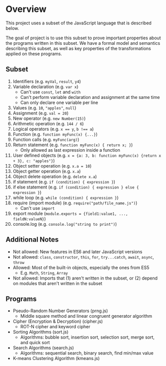 # Overview

This project uses a subset of the JavaScript language that is described below. 

The goal of project is to use this subset to prove important properties about the programs written in this subset. We have a formal model and semantics describing this subset, as well as key properties of the transformations applied on these programs.


## Subset
1. Identifiers (e.g. `myVal`, `result`, `y4`)
2. Variable declaration (e.g. `var x`) 
    - Can't use `const`, `let` and `with`
    - Can't perform variable declaration and assignment at the same time
    - Can only declare one variable per line
3. Values (e.g. `10`, `"apples"`, `null`)
4. Assignment (e.g. `val = 20`)
5. New operator (e.g. `new Number(15)`)
6. Arithmetic operation (e.g. `144 / 6`)
7. Logical operators (e.g. `x == y`, `b !== a`)
8. Function (e.g. `function myFunc(x) {...}`)
9. Function calls (e.g. `myFunc(arg)`)
10. Return statement (e.g. `function myFunc(x) { return x; }`)
    - Only allowed as last expression inside a function
11. User defined objects (e.g. `x = {a: 3, b: function myFunc(x) {return x + 3}, c: "apples"}`) 
12. Object setter operation (e.g. `x.a = 10`)
13. Object getter operation (e.g. `x.a`)
14. Object delete operation (e.g. `delete x.a`)
15. if statement (e.g. `if (condition) { expression }`)
16. if else statement (e.g. `if (condition) { expression } else { expression }`)
17. while loop (e.g. `while (condition) { expression }`)
18. require (import module) (e.g. `require("path/file_name.js")`)
    - Can't use `import`
19. export module (`module.exports = {field1:value1, ..., fieldN:valueN}`)
20. console.log (e.g. `console.log("string to print")`)


## Additional Notes
- Not allowed: New features in ES6 and later JavaScript versions
- Not allowed: `class`, `constructor`, `this`, `for`, `try...catch`, `await`, `async`, `throw`
- Allowed: Most of the built-in objects, especially the ones from ES5
    - E.g. `Math`, `String`, `Array`
- Not allowed: Imports that (1) aren't written in the subset, or (2) depend on modules that aren't written in the subset


## Programs
- Pseudo-Random Number Generators (prng.js)
    - Middle square method and linear congruent generator algorithm
- Cipher (Encryption & Decryption) (cipher.js)
    - ROT-N cipher and keyword cipher
- Sorting Algorithms (sort.js)
    - Algorithms: bubble sort, insertion sort, selection sort, merge sort, and quick sort
- Search Algorithms (search.js)
    - Algorithms: sequential search, binary search, find min/max value
- K-means Clustering Algorithm (kmeans.js)
